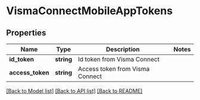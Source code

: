 # VismaConnectMobileAppTokens

## Properties
Name | Type | Description | Notes
------------ | ------------- | ------------- | -------------
**id_token** | **string** | Id token from Visma Connect | 
**access_token** | **string** | Access token from Visma Connect | 

[[Back to Model list]](../README.md#documentation-for-models) [[Back to API list]](../README.md#documentation-for-api-endpoints) [[Back to README]](../README.md)


